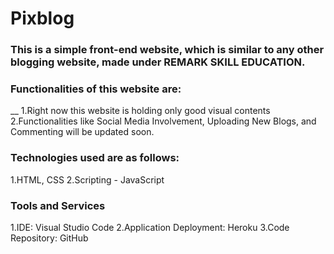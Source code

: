 # Pixblog
### This is a simple front-end website, which is similar to any other blogging website, made under REMARK SKILL EDUCATION.

### Functionalities of this website are:
__ 1.Right now this website is holding only good visual contents<br/>
  2.Functionalities like Social Media Involvement, Uploading New Blogs, and Commenting will be updated soon.

### Technologies used are as follows:
  1.HTML, CSS
  2.Scripting - JavaScript

### Tools and Services
  1.IDE: Visual Studio Code
  2.Application Deployment: Heroku
  3.Code Repository: GitHub
